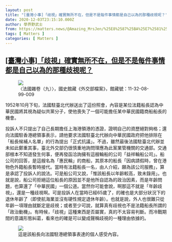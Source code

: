 ```yaml
---
layout: post
title: "[臺灣小事]「歧視」確實無所不在，但是不是每件事情都是自己以為的那種歧視呢？"
date: 2020-12-03T23:15:10.000Z
author: 學界野武士
from: https://matters.news/@Amazing_MrsJen/%25E8%2587%25BA%25E7%2581%25A3%25E5%25B0%258F%25E4%25BA%258B-%25E6%25AD%25A7%25E8%25A6%2596-%25E7%25A2%25BA%25E5%25AF%25A6%25E7%2584%25A1%25E6%2589%2580%25E4%25B8%258D%25E5%259C%25A8-%25E4%25BD%2586%25E6%2598%25AF%25E4%25B8%258D%25E6%2598%25AF%25E6%25AF%258F%25E4%25BB%25B6%25E4%25BA%258B%25E6%2583%2585%25E9%2583%25BD%25E6%2598%25AF%25E8%2587%25AA%25E5%25B7%25B1%25E4%25BB%25A5%25E7%2582%25BA%25E7%259A%2584%25E9%2582%25A3%25E7%25A8%25AE%25E6%25AD%25A7%25E8%25A6%2596%25E5%2591%25A2-bafyreifgahqys5zvdob2xuk5jypgeieljfymwypqncvp6drin676rnl2fm
tags: [ Matters ]
categories: [ Matters ]
---
```

<!--1607037310000-->
[[臺灣小事]「歧視」確實無所不在，但是不是每件事情都是自己以為的那種歧視呢？](https://matters.news/@Amazing_MrsJen/%25E8%2587%25BA%25E7%2581%25A3%25E5%25B0%258F%25E4%25BA%258B-%25E6%25AD%25A7%25E8%25A6%2596-%25E7%25A2%25BA%25E5%25AF%25A6%25E7%2584%25A1%25E6%2589%2580%25E4%25B8%258D%25E5%259C%25A8-%25E4%25BD%2586%25E6%2598%25AF%25E4%25B8%258D%25E6%2598%25AF%25E6%25AF%258F%25E4%25BB%25B6%25E4%25BA%258B%25E6%2583%2585%25E9%2583%25BD%25E6%2598%25AF%25E8%2587%25AA%25E5%25B7%25B1%25E4%25BB%25A5%25E7%2582%25BA%25E7%259A%2584%25E9%2582%25A3%25E7%25A8%25AE%25E6%25AD%25A7%25E8%25A6%2596%25E5%2591%25A2-bafyreifgahqys5zvdob2xuk5jypgeieljfymwypqncvp6drin676rnl2fm)
------

<div>
<figure class="image">      <picture>        <source type="image/webp" media="(min-width: 768px)" srcset="https://assets.matters.news/processed/1080w/embed/30c352f8-d089-4a26-b79e-c37245518e9d.webp" onerror="this.srcset='https://assets.matters.news/embed/30c352f8-d089-4a26-b79e-c37245518e9d.jpeg'">        <source media="(min-width: 768px)" srcset="https://assets.matters.news/processed/1080w/embed/30c352f8-d089-4a26-b79e-c37245518e9d.jpeg" onerror="this.srcset='https://assets.matters.news/embed/30c352f8-d089-4a26-b79e-c37245518e9d.jpeg'">        <source type="image/webp" srcset="https://assets.matters.news/processed/540w/embed/30c352f8-d089-4a26-b79e-c37245518e9d.webp">        <img src="https://assets.matters.news/embed/30c352f8-d089-4a26-b79e-c37245518e9d.jpeg" srcset="https://assets.matters.news/processed/540w/embed/30c352f8-d089-4a26-b79e-c37245518e9d.jpeg" loading="lazy" referrerpolicy="no-referrer">      </picture>    <figcaption><span>〈法國雜卷（九）〉，國史館藏《外交部檔案》，館藏號：11-32-08-99-009</span></figcaption></figure><p>1952年10月下旬，法國駐臺北代辦送出了這份照會，內容是某位法籍船長認為中華民國將其視為疑似共黨分子，使他喪失了一個可能擔任某中華民國籍商船船長的機會。</p><p>投訴人不只提出了自己長期擔任上海港領港的憑證，證明自己的資歷絕對夠格；還向法國駐香港總領事表示，請他要求法國駐臺北代辦向中華民國政府把他排除在「船長候補人名單」的行為提出「正式抗議」。不過，雖然最後法國駐臺北代辦並未如此鄭重其事，臺北外交部仍很慎重地詢問理應為此案業管機關的交通部。交通部根本不知道發生何事，便再發函洽詢擁有這艘輪船的公司「益祥輪船公司」。船公司的回答，是這艘名為「惠民輪」的商船，其原本的船長「因病請假時，曾在港物色外籍船長暫時接代。當時有法籍船長一名，由人介紹，願為該公司服務」，算是承認了投訴人的說法。可是船公司又說，「惟該船長以年齡較高，致未錄用」。也就是說，船公司拒絕這位船長的原因並不是他所自認為的政治因素，而是年齡問題，也算還了「中華民國」一個公道。當然你可能會說，啊那這不就是「年齡歧視」，還是一種歧視啊。可是投訴人在當時已經65歲了，的確也是大部分狀況下的退休年齡了（即使航海業並沒有硬性規定退休年齡）。也就是說，外人也很難只從年齡一項理由就斷定是歧視；或者至少可說，就算真有歧視也不是法籍船長所謂的「政治動機」。有時候，「歧視」這種東西是否屬實，真的不太容易判斷。而冷戰期間的意識形態糾葛，看來也的確是可以變成聲稱歧視的一種理由依據的。</p><figure class="image">      <picture>        <source type="image/webp" media="(min-width: 768px)" srcset="https://assets.matters.news/processed/1080w/embed/5dc7d8dc-6051-4dbd-85b6-12abc5ec0bd4.webp" onerror="this.srcset='https://assets.matters.news/embed/5dc7d8dc-6051-4dbd-85b6-12abc5ec0bd4.jpeg'">        <source media="(min-width: 768px)" srcset="https://assets.matters.news/processed/1080w/embed/5dc7d8dc-6051-4dbd-85b6-12abc5ec0bd4.jpeg" onerror="this.srcset='https://assets.matters.news/embed/5dc7d8dc-6051-4dbd-85b6-12abc5ec0bd4.jpeg'">        <source type="image/webp" srcset="https://assets.matters.news/processed/540w/embed/5dc7d8dc-6051-4dbd-85b6-12abc5ec0bd4.webp">        <img src="https://assets.matters.news/embed/5dc7d8dc-6051-4dbd-85b6-12abc5ec0bd4.jpeg" srcset="https://assets.matters.news/processed/540w/embed/5dc7d8dc-6051-4dbd-85b6-12abc5ec0bd4.jpeg" loading="lazy" referrerpolicy="no-referrer">      </picture>    <figcaption><span>這是該船長向法國駐港總領事表達的個人感受內容。</span></figcaption></figure><p><br></p>
</div>
